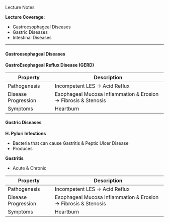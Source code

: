 Lecture Notes

**Lecture Coverage:**
- Gastroesophageal Diseases
- Gastric Diseases
- Intestinal Diseases

---
#### **Gastroesophageal Diseases**

**GastroEsophageal Reflux Disease (GERD)**

| Property            | Description                                                    |
| ------------------- | -------------------------------------------------------------- |
| Pathogenesis        | Incompetent LES → Acid Reflux                                  |
| Disease Progression | Esophageal Mucosa Inflammation & Erosion → Fibrosis & Stenosis |
| Symptoms            | Heartburn                                                      |


#### **Gastric Diseases**
**H. Pylori Infections**
- Bacteria that can cause Gastritis & Peptic Ulcer Disease
- Produces



**Gastritis**
- Acute & Chronic

| Property            | Description                                                    |
| ------------------- | -------------------------------------------------------------- |
| Pathogenesis        | Incompetent LES → Acid Reflux                                  |
| Disease Progression | Esophageal Mucosa Inflammation & Erosion → Fibrosis & Stenosis |
| Symptoms            | Heartburn                                                      |
